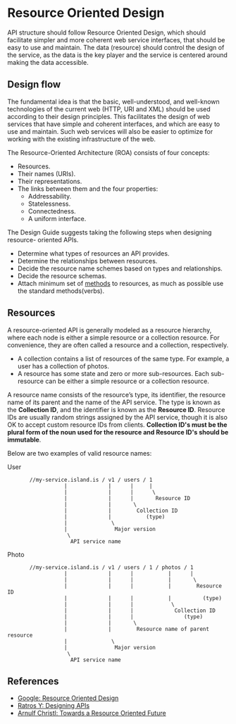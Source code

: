 # Resource Oriented Design
API structure should follow Resource Oriented Design, which should facilitate 
simpler and more coherent web service interfaces, that should be easy to use
and maintain. The data (resource) should control the design of the service, as the data is 
the key player and the service is centered around making the data accessible.

## Design flow
The fundamental idea is that the basic, well-understood, and well-known 
technologies of the current web (HTTP, URI and XML) should be used according
to their design principles. This facilitates the design of web services that
have simple and coherent interfaces, and which are easy to use and maintain.
Such web services will also be easier to optimize for working with the existing
infrastructure of the web.

The Resource-Oriented Architecture (ROA) consists of four concepts:

 - Resources.
 - Their names (URIs).
 - Their representations.
 - The links between them and the four properties:
   - Addressability.
   - Statelessness.
   - Connectedness.
   - A uniform interface.

The Design Guide suggests taking the following steps when designing resource- 
oriented APIs.

  - Determine what types of resources an API provides.
  - Determine the relationships between resources.
  - Decide the resource name schemes based on types and relationships.
  - Decide the resource schemas.
  - Attach minimum set of [methods] to resources, as much as possible use the
  standard methods(verbs).

## Resources
A resource-oriented API is generally modeled as a resource hierarchy, where 
each node is either a simple resource or a collection resource. For convenience, 
they are often called a resource and a collection, respectively.

  - A collection contains a list of resources of the same type. For example, 
    a user has a collection of photos.
  - A resource has some state and zero or more sub-resources. Each sub-resource 
    can be either a simple resource or a collection resource.

A resource name consists of the resource’s type, its identifier, the resource 
name of its parent and the name of the API service. The type is known as the
**Collection ID**, and the identifier is known as the **Resource ID**. Resource
IDs are usually random strings assigned by the API service, though it is also
OK to accept custom resource IDs from clients. **Collection ID's must be the 
plural form of the noun used for the resource and Resource ID's should be immutable**.

Below are two examples of valid resource names:

User
```
       //my-service.island.is / v1 / users / 1
                  |             |      |     |
                  |             |      |      \
                  |             |      |       Resource ID
                  |             |       \  
                  |             |        Collection ID 
                  |             |           (type)
                  |              \   
                  |               Major version          
                   \
                    API service name
```

Photo
```
       //my-service.island.is / v1 / users / 1 / photos / 1
                  |             |      |           |      |
                  |             |      |           |       \
                  |             |      |           |        Resource ID 
                  |             |      |           |          (type)   
                  |             |      |            \  
                  |             |      |             Collection ID
                  |             |      |                (type)
                  |             |       \     
                  |             |        Resource name of parent resource
                  |              \
                  |               Major version
                   \
                    API service name
```

## References
- [Google: Resource Oriented Design](https://cloud.google.com/apis/design/resources)
- [Ratros Y: Designing APIs](https://medium.com/@ratrosy/designing-apis-4eed43409f93)
- [Arnulf Christl: Towards a Resource Oriented Future](http://arnulf.us/Towards_a_Resource_Oriented_Future)

<!-- URLs -->
[methods]: ../implementation/methods.md
[grpc api services]: https://grpc.io/docs/what-is-grpc/
